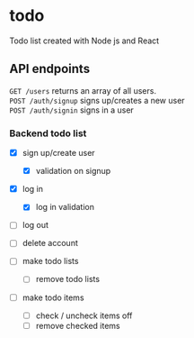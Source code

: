 # todo
Todo list created with Node js and React

## API endpoints

``` GET /users ``` returns an array of all users.  
``` POST /auth/signup ``` signs up/creates a new user  
``` POST /auth/signin ``` signs in a user



### Backend todo list
- [x] sign up/create user  
  - [x] validation on signup

- [x] log in  
  - [x] log in validation

- [ ] log out

- [ ] delete account

- [ ] make todo lists  
  - [ ] remove todo lists

- [ ] make todo items  
  - [ ] check / uncheck items off  
   - [ ] remove checked items  
